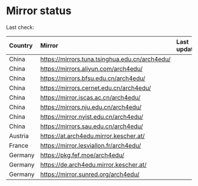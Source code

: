<script src="./time.js"></script>
# Mirror status
Last check: <script type="text/javascript">localize(1727241711.2132404);</script>

|Country|Mirror|Last update|
|:------|:-----|:----------|
|China|https://mirrors.tuna.tsinghua.edu.cn/arch4edu/|<script type="text/javascript">localize(1727203398);</script>|
|China|https://mirrors.aliyun.com/arch4edu/|<script type="text/javascript">localize(1727203398);</script>|
|China|https://mirrors.bfsu.edu.cn/arch4edu/|<script type="text/javascript">localize(1727203398);</script>|
|China|https://mirrors.cernet.edu.cn/arch4edu/|<script type="text/javascript">localize(1727203398);</script>|
|China|https://mirror.iscas.ac.cn/arch4edu/|<script type="text/javascript">localize(1727203398);</script>|
|China|https://mirrors.nju.edu.cn/arch4edu/|<script type="text/javascript">localize(1727203398);</script>|
|China|https://mirror.nyist.edu.cn/arch4edu/|<script type="text/javascript">localize(1727203398);</script>|
|China|https://mirrors.sau.edu.cn/arch4edu/|<script type="text/javascript">localize(1727203398);</script>|
|Austria|https://at.arch4edu.mirror.kescher.at/|<script type="text/javascript">localize(1727203398);</script>|
|France|https://mirror.lesviallon.fr/arch4edu/|<script type="text/javascript">localize(1727203398);</script>|
|Germany|https://pkg.fef.moe/arch4edu/|<script type="text/javascript">localize(1727203398);</script>|
|Germany|https://de.arch4edu.mirror.kescher.at/|<script type="text/javascript">localize(1727203398);</script>|
|Germany|https://mirror.sunred.org/arch4edu/|<script type="text/javascript">localize(1727203398);</script>|

<script src="./tablefilter/tablefilter.js"></script>
<script src="./table.js"></script>